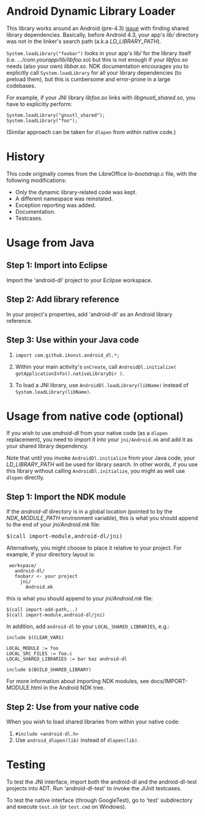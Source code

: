 Android Dynamic Library Loader
==============================

This library works around an Android (pre-4.3) [issue](https://code.google.com/p/android/issues/detail?id=34416) with finding shared library dependencies. Basically, before Android 4.3, your app's *lib/* directory was not in the linker's search path (a.k.a *LD_LIBRARY_PATH*).

`System.loadLibrary("foobar")` looks in your app's *lib/* for the library itself (i.e. *.../com.yourapp/lib/libfoo.so*) but this is not enough if your *libfoo.so* needs (also your own) *libbar.so*. NDK documentation encourages you to explicitly call `System.loadLibrary` for all your library dependencies (to preload them), but this is cumbersome and error-prone in a large codebases.

For example, if your JNI library *libfoo.so* links with *libgnustl_shared.so*, you have to explicitly perform:

    System.loadLibrary("gnustl_shared");
    System.loadLibrary("foo");

(Similar approach can be taken for `dlopen` from within native code.)

History
=======

This code originally comes from the LibreOffice *lo-bootstrap.c* file, with the following modifications:

* Only the dynamic library-related code was kept.
* A different namespace was reinstated.
* Exception reporting was added.
* Documentation.
* Testcases.

Usage from Java
===============

## Step 1: Import into Eclipse

Import the 'android-dl' project to your Eclipse workspace.

## Step 2: Add library reference

In your project's properties, add 'android-dl' as an Android library reference.

## Step 3: Use within your Java code

1. `import com.github.ikonst.android_dl.*;`

2. Within your main activity's `onCreate`, call `AndroidDl.initialize( getApplicationInfo().nativeLibraryDir )`.

3. To load a JNI library, use `AndroidDl.loadLibrary(libName)` instead of `System.loadLibrary(libName)`.

Usage from native code (optional)
=================================

If you wish to use *android-dl* from your native code (as a `dlopen` replacement), you need to import it into your `jni/Android.mk` and add it as your shared library dependency.

Note that until you invoke `AndroidDl.initialize` from your Java code, your *LD_LIBRARY_PATH* will be used for library search. In other words, if you use this library without calling `AndroidDl.initialize`, you might as well use `dlopen` directly.

## Step 1: Import the NDK module

If the *android-dl* directory is in a global location (pointed to by the *NDK_MODULE_PATH* environment variable), this is what you should append to the end of your *jni/Android.mk* file:

<pre>
$(call import-module,android-dl/jni)
</pre>

Alternatively, you might choose to place it relative to your project.
For example, if your directory layout is:

     workspace/
       android-dl/
       foobar/ <- your project
         jni/
           Android.mk

this is what you should append to your *jni/Android.mk* file:

    $(call import-add-path,..)
    $(call import-module,android-dl/jni)

In addition, add `android-dl` to your `LOCAL_SHARED_LIBRARIES`, e.g.:

    include $(CLEAR_VARS)

    LOCAL_MODULE := foo
    LOCAL_SRC_FILES := foo.c
    LOCAL_SHARED_LIBRARIES := bar baz android-dl

    include $(BUILD_SHARED_LIBRARY)

For more information about importing NDK modules, see docs/IMPORT-MODULE.html in the Android NDK tree.

## Step 2: Use from your native code

When you wish to load shared libraries from within your native code:

1. `#include <android-dl.h>`
1. Use `android_dlopen(lib)` instead of `dlopen(lib)`.

Testing
=======

To test the JNI interface, import both the android-dl and the android-dl-test projects into ADT.
Run 'android-dl-test' to invoke the JUnit testcases.

To test the native interface (through GoogleTest), go to 'test' subdirectory and execute
`test.sh` (or `test.cmd` on Windows).
